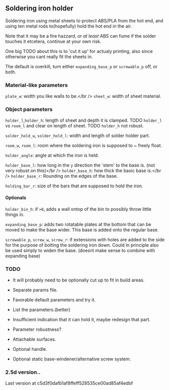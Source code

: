 
## Soldering iron holder
Soldering iron using metal sheets to protect ABS/PLA from the hot end, and
using ten metal rods to(hopefully) hold the hot end in the air.

Note that it may be a fire hazzard, or *at least* ABS can fume if the solder 
touches it etcetera, continue at your own risk.

One big TODO about this is to 'cut it up' for actualy printing, also since otherwise you cant 
really fit the sheets in.

The default is overkill, turn either `expanding_base_p` or `screwable_p` off, or both.

### Material-like parameters
`plate_w`: width you like walls to be.</br />
`sheet_w`: width of sheet material.

### Object parameters

`holder_l`,`holder_h`: length of sheet and depth it is clamped.
TODO `holder_l` vs `room_l` and clear on length of sheet.
TODO `holder_h` not robust.

`solder_hold_w`, `solder_hold_l`: width and length of solder holder part.

`room_w`, `room_l`: room where the soldering iron is supposed to ~ freely
float.

`holder_angle`: angle at which the iron is held.

`holder_base_l`: how long in the `y` direction the 'stem' to the base is.
(not very robust on this)</br />
`holder_base_h`: how thick the basic base is.</br />
`holder_base_r`: Rounding on the edges of the base.

`holding_bar_r`: size of the bars that are supposed to hold the iron.

#### Optionals
`holder_bin_h`: if `>0`, adds a wall ontop of the bin to possibly throw 
little things in.

`expanding_base_p`: adds two rotatable plates at the bottom that can be 
moved to make the base wider. This base is added onto the regular base.

`screwable_p`, `screw_w`, `screw_r`: if extensions with holes are added to the
side for the purpose of bolting the soldering iron down. Could in principle
also be used simply to widen the base.
(doesnt make sense to combine with expanding base)

### TODO

* It will probably need to be optionally cut up to fit in build areas.

* Separate params file.

* Favorable default parameters and try it.

* List the parameters.(better)

* Insufficient indication that it can hold it, maybe redesign that part.

* Parameter robustness?

* Attachable surfaces.

* Optional handle.

* Optional static base-windener/alternative screw system.

### 2.5d version..
Last version at c5d3f0dafb1af8ffeff528535ce00ad85af4edbf
